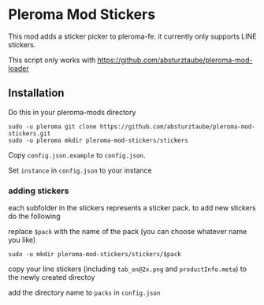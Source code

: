 # Pleroma Mod Stickers

This mod adds a sticker picker to pleroma-fe. it currently only supports LINE stickers.

This script only works with https://github.com/absturztaube/pleroma-mod-loader

## Installation

Do this in your pleroma-mods directory

```
sudo -u pleroma git clone https://github.com/absturztaube/pleroma-mod-stickers.git
sudo -u pleroma mkdir pleroma-mod-stickers/stickers
```

Copy `config.json.example` to `config.json`.

Set `instance` in `config.json` to your instance

### adding stickers

each subfolder in the stickers represents a sticker pack. to add new stickers do the following

replace `$pack` with the name of the pack (you can choose whatever name you like)

```
sudo -u mkdir pleroma-mod-stickers/stickers/$pack
```

copy your line stickers (including `tab_on@2x.png` and `productInfo.meta`) to the newly created directoy

add the directory name to `packs` in `config.json`

